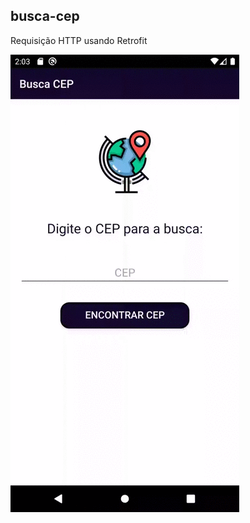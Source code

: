 ## busca-cep
Requisição HTTP usando Retrofit

  ![gif_aplicativo](https://github.com/Luana-vargas/busca-cep/blob/master/busca-cep.gif)
